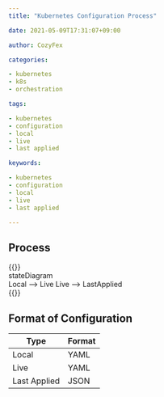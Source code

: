 ```yaml
---
title: "Kubernetes Configuration Process"

date: 2021-05-09T17:31:07+09:00

author: CozyFex

categories:

- kubernetes
- k8s
- orchestration

tags:

- kubernetes
- configuration
- local
- live
- last applied

keywords:

- kubernetes
- configuration
- local
- live
- last applied

---
```


## Process

{{<mermaid>}}  
stateDiagram  
Local --> Live Live --> LastApplied  
{{</mermaid>}}

## Format of Configuration

| Type         | Format |
|--------------|--------|
| Local        | YAML   |
| Live         | YAML   |
| Last Applied | JSON   |
